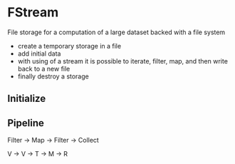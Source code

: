 # FStream

File storage for a computation of a large dataset backed with a file system

- create a temporary storage in a file
- add initial data
- with using of a stream it is possible to iterate, filter, map, and then write back to a new file
- finally destroy a storage

## Initialize


## Pipeline

Filter -> Map -> Filter -> Collect

V -> V -> T -> M -> R